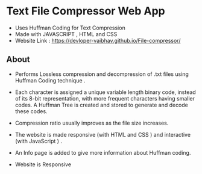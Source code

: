 <!-- Author : Vaibhav Kumar Sinha   -->

# Text File Compressor Web App

* Uses Huffman Coding for Text Compression
* Made with JAVASCRIPT , HTML and CSS
* Website Link : https://devloper-vaibhav.github.io/File-compressor/

## About

* Performs Lossless compression and decompression of .txt files using Huffman Coding technique .
* Each character is assigned a unique variable length binary code, instead of its 8-bit representation, with more frequent characters having smaller codes. A Huffman Tree is created and stored to generate and decode these codes.
* Compression ratio usually improves as the file size increases.
* The website is made responsive (with HTML and CSS ) and interactive (with JavaScript ) .
* An Info page is added to give more information about Huffman coding.

* Website is Responsive
